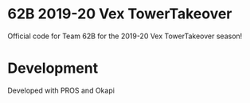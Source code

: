 # 62B 2019-20 Vex TowerTakeover
Official code for Team 62B for the 2019-20 Vex TowerTakeover season!
# Development
Developed with PROS and Okapi

